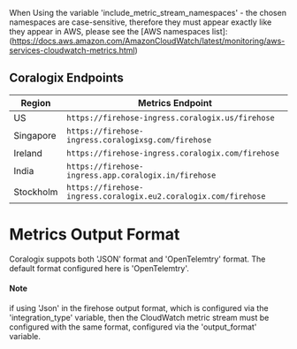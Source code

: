 When Using the variable 'include_metric_stream_namespaces' - the chosen namespaces are case-sensitive, therefore they must appear exactly like they appear in AWS, please see the [AWS namespaces list]: 
(https://docs.aws.amazon.com/AmazonCloudWatch/latest/monitoring/aws-services-cloudwatch-metrics.html)

 ## Coralogix Endpoints

 | Region    | Metrics Endpoint
 |-----------|-----------------------------------------------------------------|
 | US        | `https://firehose-ingress.coralogix.us/firehose`                |
 | Singapore | `https://firehose-ingress.coralogixsg.com/firehose`             |
 | Ireland   | `https://firehose-ingress.coralogix.com/firehose`               |
 | India     | `https://firehose-ingress.app.coralogix.in/firehose`            |
 | Stockholm | `https://firehose-ingress.coralogix.eu2.coralogix.com/firehose` |

# Metrics Output Format
Coralogix suppots both 'JSON' format and 'OpenTelemtry' format. 
The default format configured here is 'OpenTelemtry'. 

#### Note
if using 'Json' in the firehose output format, which is configured via the 'integration_type' variable,
then the CloudWatch metric stream must be configured with the same format, configured via the 'output_format' variable.

